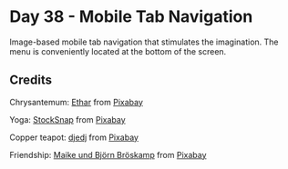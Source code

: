 # Day 38 - Mobile Tab Navigation

Image-based mobile tab navigation that stimulates the imagination. The menu is conveniently located at the bottom of the screen.

## Credits

Chrysantemum: <a href="https://pixabay.com/pl/users/etharzaid-29907483/?utm_source=link-attribution&utm_medium=referral&utm_campaign=image&utm_content=8430098"> Ethar</a> from <a href="https://pixabay.com/pl//?utm_source=link-attribution&utm_medium=referral&utm_campaign=image&utm_content=8430098"> Pixabay</a>

Yoga: <a href="https://pixabay.com/pl/users/stocksnap-894430/?utm_source=link-attribution&utm_medium=referral&utm_campaign=image&utm_content=2587066"> StockSnap</a> from <a href="https://pixabay.com/pl//?utm_source=link-attribution&utm_medium=referral&utm_campaign=image&utm_content=2587066"> Pixabay</a>

Copper teapot: <a href="https://pixabay.com/pl/users/djedj-59194/?utm_source=link-attribution&utm_medium=referral&utm_campaign=image&utm_content=7560392"> djedj</a> from <a href="https://pixabay.com/pl//?utm_source=link-attribution&utm_medium=referral&utm_campaign=image&utm_content=7560392"> Pixabay</a>

Friendship: <a href="https://pixabay.com/pl/users/broesis-5213623/?utm_source=link-attribution&utm_medium=referral&utm_campaign=image&utm_content=2366955"> Maike und Björn Bröskamp</a> from <a href="https://pixabay.com/pl//?utm_source=link-attribution&utm_medium=referral&utm_campaign=image&utm_content=2366955"> Pixabay</a>
